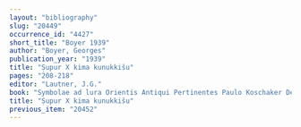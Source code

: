 ```yaml
---
layout: "bibliography"
slug: "20449"
occurrence_id: "4427"
short_title: "Boyer 1939"
author: "Boyer, Georges"
publication_year: "1939"
title: "Ṣupur X kima kunukkišu"
pages: "208-218"
editor: "Lautner, J.G."
book: "Symbolae ad lura Orientis Antiqui Pertinentes Paulo Koschaker Dedicatae Koschaker. Fs. Koschaker. SD 2 (Leiden)"
title: "Ṣupur X kima kunukkišu"
previous_item: "20452"
---
```

